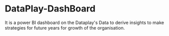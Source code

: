 # DataPlay-DashBoard
It is a power BI dashboard on the Dataplay's Data to derive insights to make strategies for future years for growth of the organisation.
